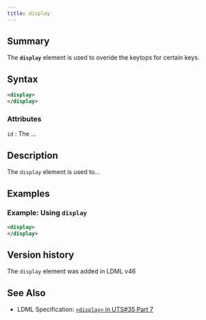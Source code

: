 ```yaml
---
title: display
---
```


## Summary

The **`display`** element is used to overide the keytops for certain keys.

## Syntax

```xml
<display>
</display>
```

### Attributes

`id` :   The …

## Description

The `display` element is used to…

## Examples

### Example: Using `display`

```xml
<display>
</display>
```

## Version history

The `display` element was added in LDML v46

<!-- ## See also

- … -->

## See Also

- LDML Specification: [`<display>` in UTS#35 Part 7][tr35-element-display]

[tr35-element-display]:
    https://www.unicode.org/reports/tr35/tr35-keyboards.html#element-display

